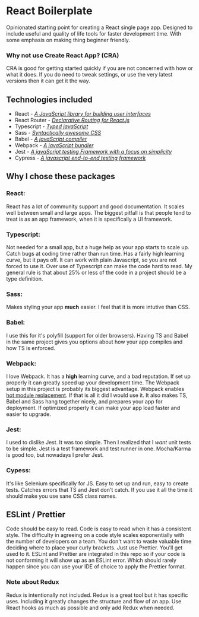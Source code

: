 # React Boilerplate

Opinionated starting point for creating a React single page app. Designed to include useful and quality of life tools for faster development time. With some emphasis on making thing beginner friendly.

### Why not use Create React App? (CRA)
CRA is good for getting started quickly if you are not concerned with how or what it does. If you do need to tweak settings, or use the very latest versions then it can get it the way.

## Technologies included
* React - *[A JavaScript library for building user interfaces](https://reactjs.org/)*
* React Router - *[Declarative Routing for React.js](https://reactrouter.com/)*
* Typescript - *[Typed javaScript](https://www.typescriptlang.org/)*
* Sass - *[Syntactically awesome CSS](https://sass-lang.com/)*
* Babel - *[A javaScript compiler](https://babeljs.io/)*
* Webpack - *[A javaScript bundler](https://webpack.js.org/)*
* Jest - *[A javaScript testing Framework with a focus on simplicity](https://jestjs.io/)*
* Cypress - *[A javascript end-to-end testing framework](https://www.cypress.io/)*

## Why I chose these packages

### React:
React has a lot of community support and good documentation. It scales well between small and large apps. The biggest pitfall is that people tend to treat is as an app framework, when it is specifically a UI framework.

### Typescript:
Not needed for a small app, but a huge help as your app starts to scale up. Catch bugs at coding time rather than run time. Has a fairly high learning curve, but it pays off. It can work with plain Javascript, so you are not forced to use it. Over use of Typescript can make the code hard to read. My general rule is that about 25% or less of the code in a project should be a type definition.

### Sass:
Makes styling your app __much__ easier. I feel that it is more intutive than CSS.

### Babel:
I use this for it's polyfill (support for older browsers). Having TS and Babel in the same project gives you options about how your app compiles and how TS is enforced.

### Webpack:
I love Webpack. It has a __high__ learning curve, and a bad reputation. If set up properly it can greatly speed up your development time. The Webpack setup in this project is probably its biggest advantage. Webpack enables [hot module replacement](https://webpack.js.org/guides/hot-module-replacement/). If that is all it did I would use it. It also makes TS, Babel and Sass hang together nicely, and prepares your app for deployment. If optimized properly it can make your app load faster and easier to upgrade.

### Jest:
I used to dislike Jest. It was too simple. Then I realized that I *want* unit tests to be simple. Jest is a test framework and test runner in one. Mocha/Karma is good too, but nowadays I prefer Jest.

### Cypess:
It's like Selenium specifically for JS. Easy to set up and run, easy to create tests. Catches errors that TS and Jest don't catch. If you use it all the time it should make you use sane CSS class names.

## ESLint / Prettier
Code should be easy to read. Code is easy to read when it has a consistent style. The difficulty in agreeing on a code style scales exponentially with the number of developers on a team. You don't want to waste valuable time deciding where to place your curly brackets. Just use Prettier. You'll get used to it. ESLint and Prettier are integrated in this repo so if your code is not conforming it will show up as an ESLint error. Which should rarely happen since you can use your IDE of choice to apply the Prettier format.

### Note about Redux
Redux is intentionally not included. Redux is a great tool but it has specific uses. Including it greatly changes the structure and flow of an app. Use React hooks as much as possible and only add Redux when needed.